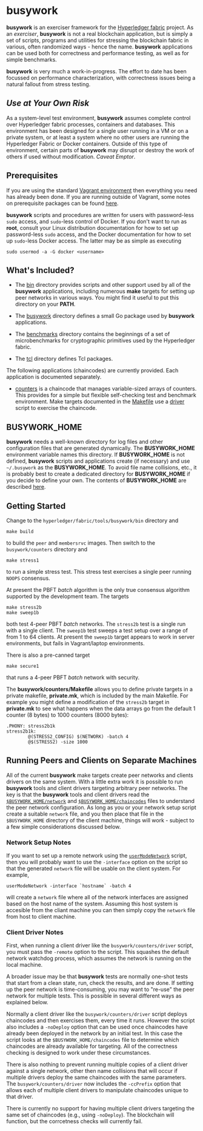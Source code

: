 # busywork

**busywork** is an exerciser framework for the
[Hyperledger fabric](https://github.com/abchain/fabric) project. As an
*exerciser*, **busywork** is not a real blockchain application, but is simply
a set of scripts, programs and utilities for stressing the blockchain fabric
in various, often randomized ways - hence the name. **busywork** applications
can be used both for correctness and performance testing, as well as for
simple benchmarks.

**busywork** is very much a work-in-progress. The effort to date has been
focussed on performance characterization, with correctness issues being a
natural fallout from stress testing.

## _**Use at Your Own Risk**_

As a system-level test environment, **busywork** assumes complete control over
Hyperledger fabric processes, containers and databases.  This environment has
been designed for a single user running in a VM or on a private system, or at
least a system where no other users are running the Hyperledger Fabric or
Docker containers. Outside of this type of environment, certain parts of
**busywork** may disrupt or destroy the work of others if used without
modification. _Caveat Emptor_.

## Prerequisites

If you are using the standard
[Vagrant environment](../../docs/dev-setup/devenv.md) then everything you need
has already been done. If you are running outside of Vagrant, some notes on
prerequisite packages can be found [here](prerequisites.md).

**busywork** scripts and procedures are written for users with password-less
`sudo` access, and `sudo`-less control of Docker. If you don't want to run as
**root**, consult your Linux distribution documentation for how to set up
password-less `sudo` access, and the Docker documentation for how to set up
`sudo`-less Docker access. The latter may be as simple as executing

    sudo usermod -a -G docker <username>
	

## What's Included?

* The [bin](bin/README.md) directory provides scripts and other support
used by all of the **busywork** applications, including numerous **make**
targets for setting up peer networks in various ways. You might find it useful
to put this directory on your **PATH**.

* The [busywork](busywork/README.md) directory defines a small Go package used
by **busywork** applications.

* The [benchmarks](benchmarks/README.md) directory contains the beginnings of
  a set of microbenchmarks for cryptographic primitives used by the
  Hyperledger fabric.

* The [tcl](tcl/README.md) directory defines Tcl packages.

The following applications (chaincodes) are currently provided. Each
application is documented separately.

* [counters](counters/README.md) is a chaincode that manages variable-sized
  arrays of counters. This provides for a simple but flexible self-checking
  test and benchmark environment. Make targets documented in the
  [Makefile](counters/Makefile) use a [driver](counters/driver) script to
  exercise the chaincode.

## BUSYWORK_HOME

**busywork** needs a well-known directory for log files and other
  configuration files that are generated dynamically. The **BUSYWORK_HOME**
  environment variable names this directory. If **BUSYWORK_HOME** is not
  defined, **busywork** scripts and applications create (if necessary) and use
  `~/.busywork` as the **BUSYWORK_HOME**. To avoid file name collisions, etc.,
  it is probably best to create a dedicated directory for **BUSYWORK_HOME** if
  you decide to define your own. The contents of **BUSYWORK_HOME** are
  described [here](bin/README.md#busywork-home).

## Getting Started

Change to the `hyperledger/fabric/tools/busywork/bin` directory and

    make build
	
to build the `peer` and `membersrvc` images. Then switch to the 
`busywork/counters` directory and 

    make stress1
	
to run a simple stress test. This stress test exercises a single peer
running `NOOPS` consensus.

At present the PBFT *batch* algorithm is the only true consensus algorithm
supported by the development team. The targets

    make stress2b
	make sweep1b
	
both test 4-peer PBFT *batch* networks. The `stress2b` test is a single run
with a single client. The `sweep1b` test sweeps a test setup over a range of
from 1 to 64 clients. At present the `sweep1b` target appears to work in
server environments, but fails in Vagrant/laptop environments.

There is also a pre-canned target

    make secure1
	
that runs a 4-peer PBFT *batch* network with security.

The **busywork/counters/Makefile** allows you to define private targets in a
private makefile, **private.mk**, which is included by the main Makefile. For
example you might define a modification of the `stress2b` target in
**private.mk** to see what happens when the data arrays go from the default 1
counter (8 bytes) to 1000 counters (8000 bytes):

    .PHONY: stress2b1k
	stress2b1k:
            @(STRESS2_CONFIG) $(NETWORK) -batch 4
	        @$(STRESS2) -size 1000
	
## Running Peers and Clients on Separate Machines

All of the current **busywork** make targets create peer networks and clients
drivers on the same system. With a little extra work it is possible to run
**busywork** tools and client drivers targeting arbitrary peer networks. The
key is that the **busywork** tools and client drivers read the
[`$BUSYWORK_HOME/network`](bin/README.md#network) and
[`$BUSYWORK_HOME/chaincodes`](bin/README.md#chaincodes) files to understand
the peer network configuration.  As long as you or your network setup script
create a suitable `network` file, and you then place that file in the
`$BUSYWORK_HOME` directory of the client machine, things will work - subject
to a few simple considerations discussed below.

### Network Setup Notes

If you want to set up a remote network using the
[`userModeNetwork`](bin/userModeNetwork) script, then you will probably want
to use the `-interface` option on the script so that the generated `network`
file will be usable on the client system. For example,

    userModeNetwork -interface `hostname` -batch 4
	
will create a `network` file where all of the network interfaces are assigned
based on the host name of the system. Assuming this host system is accesible
from the cliant machine you can then simply copy the `network` file from
host to client machine.

### Client Driver Notes

First, when running a client driver like the `busywork/counters/driver` script,
you must pass the `-remote` option to the script. This squashes the default
network watchdog process, which assumes the network is running on the local
machine. 

A broader issue may be that **busywork** tests are normally one-shot tests
that start from a clean state, run, check the results, and are done. If
setting up the peer network is time-consuming, you may want to "re-use" the
peer network for multiple tests. This is possible in several different ways as
explained below.

Normally a client driver like the `busywork/counters/driver` script deploys
chaincodes and then exercises them, every time it runs. However the script
also includes a `-noDeploy` option that can be used once chaincodes have
already been deployed in the network by an initial test. In this case the
script looks at the `$BUSYWORK_HOME/chaincodes` file to determine which
chaincodes are already available for targeting. All of the correctness
checking is designed to work under these circumstances.

There is also nothing to prevent running multiple copies of a client driver
against a single network, other then name collisions that will occur if
multiple drivers deploy the same chaincodes with the same parameters. The 
`busywork/counters/driver` now includes the `-ccPrefix` option that allows
each of multiple client drivers to manipulate chaincodes unique to that
driver. 

There is currently no support for having multiple client drivers targeting the
same set of chaincodes (e.g., using `-noDeploy`). The blockchain will
function, but the corrcetness checks will currently fail.
